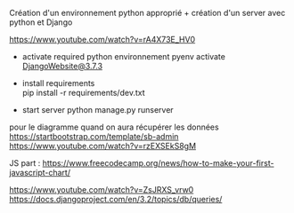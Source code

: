 Création d'un environnement python approprié + création d'un server avec python et Django

https://www.youtube.com/watch?v=rA4X73E_HV0

- activate required python environnement
pyenv activate DjangoWebsite@3.7.3 

- install requirements  
pip install -r requirements/dev.txt

- start server
python manage.py runserver

pour le diagramme quand on aura récupérer les données
https://startbootstrap.com/template/sb-admin
https://www.youtube.com/watch?v=rzEXSEkS8gM



JS part : 
https://www.freecodecamp.org/news/how-to-make-your-first-javascript-chart/


https://www.youtube.com/watch?v=ZsJRXS_vrw0
https://docs.djangoproject.com/en/3.2/topics/db/queries/
